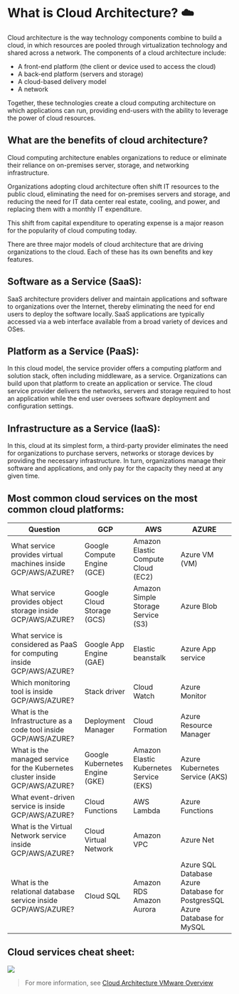 # What is Cloud Architecture? ☁️

Cloud architecture is the way technology components combine to build a cloud, in which resources are pooled through virtualization technology and shared across a network. The components of a cloud architecture include:

- A front-end platform (the client or device used to access the cloud)
-  A back-end platform (servers and storage)
- A cloud-based delivery model
- A network 

Together, these technologies create a cloud computing architecture on which applications can run, providing end-users with the ability to leverage the power of cloud resources.

## What are the benefits of cloud architecture?
Cloud computing architecture enables organizations to reduce or eliminate their reliance on on-premises server, storage, and networking infrastructure. 
 
Organizations adopting cloud architecture often shift IT resources to the public cloud, eliminating the need for on-premises servers and storage, and reducing the need for IT data center real estate, cooling, and power, and replacing them with a monthly IT expenditure.
 
This shift from capital expenditure to operating expense is a major reason for the popularity of cloud computing today. 
 
There are three major models of cloud architecture that are driving organizations to the cloud. Each of these has its own benefits and key features. 
 
## Software as a Service (SaaS): 
SaaS architecture providers deliver and maintain applications and software to organizations over the Internet, thereby eliminating the need for end users to deploy the software locally. SaaS applications are typically accessed via a web interface available from a broad variety of devices and OSes. 


## Platform as a Service (PaaS): 
In this cloud model, the service provider offers a computing platform and solution stack, often including middleware, as a service. Organizations can build upon that platform to create an application or service. The cloud service provider delivers the networks, servers and storage required to host an application while the end user oversees software deployment and configuration settings. 


## Infrastructure as a Service (IaaS):
In this, cloud at its simplest form, a third-party provider eliminates the need for organizations to purchase servers, networks or storage devices by providing the necessary infrastructure. In turn, organizations manage their software and applications, and only pay for the capacity they need at any given time.  


## Most common cloud services on the most common cloud platforms:

| Question | GCP | AWS | AZURE |
|----------|-----|-----|-------|
| What service provides virtual machines inside GCP/AWS/AZURE? | Google Compute Engine (GCE) | Amazon Elastic Compute Cloud (EC2) | Azure VM (VM) |
| What service provides object storage inside GCP/AWS/AZURE? | Google Cloud Storage (GCS) | Amazon Simple Storage Service (S3) | Azure Blob |
| What service is considered as PaaS for computing inside GCP/AWS/AZURE? | Google App Engine (GAE) | Elastic beanstalk | Azure App service |
| Which monitoring tool is inside GCP/AWS/AZURE? | Stack driver | Cloud Watch | Azure Monitor |
| What is the Infrastructure as a code tool inside GCP/AWS/AZURE? | Deployment Manager | Cloud Formation | Azure Resource Manager |
| What is the managed service for the Kubernetes cluster inside GCP/AWS/AZURE? | Google Kubernetes Engine (GKE) | Amazon Elastic Kubernetes Service (EKS) | Azure Kubernetes Service (AKS) |
| What event-driven service is inside GCP/AWS/AZURE? | Cloud Functions | AWS Lambda | Azure Functions |
| What is the Virtual Network service inside GCP/AWS/AZURE? | Cloud Virtual Network | Amazon VPC | Azure Net |
| What is the relational database service inside GCP/AWS/AZURE? | Cloud SQL | Amazon RDS Amazon Aurora | Azure SQL Database Azure Database for PostgresSQL Azure Database for MySQL |

## Cloud services cheat sheet:
![](https://www.basvankaam.com/wp-content/uploads/2018/12/Image-Cloud-Services-Technology-Cheat-Sheet-V2.0.png)

> For more information, see [Cloud Architecture VMware Overview](https://www.vmware.com/topics/glossary/content/cloud-architecture.html#:~:text=Cloud%20architecture%20is%20the%20way,used%20to%20access%20the%20cloud)